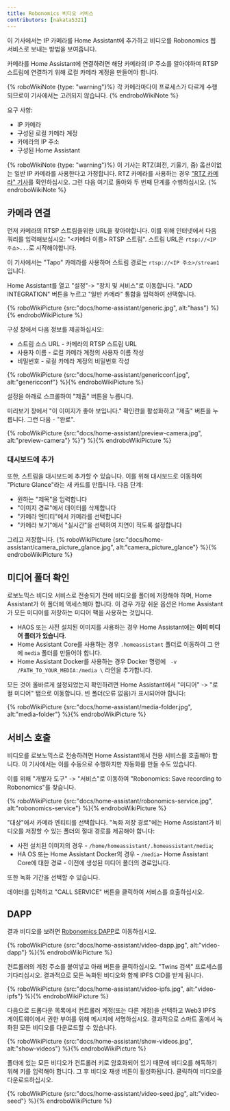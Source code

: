 ```yaml
---
title: Robonomics 비디오 서비스
contributors: [nakata5321]
---
```


이 기사에서는 IP 카메라를 Home Assistant에 추가하고 비디오를 Robonomics 웹 서비스로 보내는 방법을 보여줍니다.

카메라를 Home Assistant에 연결하려면 해당 카메라의 IP 주소를 알아야하며 RTSP 스트림에 연결하기 위해 로컬 카메라 계정을 만들어야 합니다.

{% roboWikiNote {type: "warning"}%} 각 카메라마다이 프로세스가 다르게 수행되므로이 기사에서는 고려되지 않습니다.
{% endroboWikiNote %}

요구 사항:
- IP 카메라
- 구성된 로컬 카메라 계정
- 카메라의 IP 주소
- 구성된 Home Assistant

{% roboWikiNote {type: "warning"}%} 이 기사는 RTZ(회전, 기울기, 줌) 옵션이없는 일반 IP 카메라를 사용한다고 가정합니다. RTZ 카메라를 사용하는 경우 ["RTZ 카메라" 기사](/docs/ptz-camera)를 확인하십시오. 그런 다음 여기로 돌아와 두 번째 단계를 수행하십시오. {% endroboWikiNote %}

## 카메라 연결

먼저 카메라의 RTSP 스트림을위한 URL을 찾아야합니다.
이를 위해 인터넷에서 다음 쿼리를 입력해보십시오: "<카메라 이름> RTSP 스트림".
스트림 URL은 `rtsp://<IP 주소>...`로 시작해야합니다.

이 기사에서는 "Tapo" 카메라를 사용하며 스트림 경로는 `rtsp://<IP 주소>/stream1`입니다.

Home Assistant를 열고 "설정"-> "장치 및 서비스"로 이동합니다. "ADD INTEGRATION" 버튼을 누르고
"일반 카메라" 통합을 입력하여 선택합니다.

{% roboWikiPicture {src:"docs/home-assistant/generic.jpg", alt:"hass"} %}{% endroboWikiPicture %}

구성 창에서 다음 정보를 제공하십시오:
- 스트림 소스 URL - 카메라의 RTSP 스트림 URL
- 사용자 이름 - 로컬 카메라 계정의 사용자 이름 작성
- 비밀번호 - 로컬 카메라 계정의 비밀번호 작성

{% roboWikiPicture {src:"docs/home-assistant/genericconf.jpg", alt:"genericconf"} %}{% endroboWikiPicture %}

설정을 아래로 스크롤하여 "제출" 버튼을 누릅니다.

미리보기 창에서 "이 이미지가 좋아 보입니다." 확인란을 활성화하고 "제출" 버튼을 누릅니다. 그런 다음 - "완료".

{% roboWikiPicture {src:"docs/home-assistant/preview-camera.jpg", alt:"preview-camera"} %}"} %}{% endroboWikiPicture %}

### 대시보드에 추가

또한, 스트림을 대시보드에 추가할 수 있습니다. 이를 위해 대시보드로 이동하여 "Picture Glance"라는 새 카드를 만듭니다.
다음 단계:
- 원하는 "제목"을 입력합니다
- "이미지 경로"에서 데이터를 삭제합니다
- "카메라 엔티티"에서 카메라를 선택합니다
- "카메라 보기"에서 "실시간"을 선택하여 지연이 적도록 설정합니다

그리고 저장합니다.
{% roboWikiPicture {src:"docs/home-assistant/camera_picture_glance.jpg", alt:"camera_picture_glance"} %}{% endroboWikiPicture %}


## 미디어 폴더 확인

로보노믹스 비디오 서비스로 전송되기 전에 비디오를 폴더에 저장해야 하며, Home Assistant가 이 폴더에 액세스해야 합니다.
이 경우 가장 쉬운 옵션은 Home Assistant가 모든 미디어를 저장하는 미디어 팩을 사용하는 것입니다.

- HAOS 또는 사전 설치된 이미지를 사용하는 경우 Home Assistant에는 **이미 미디어 폴더가 있습니다**.
- Home Assistant Core를 사용하는 경우 `.homeassistant` 폴더로 이동하여 그 안에 `media` 폴더를 만들어야 합니다.
- Home Assistant Docker를 사용하는 경우 Docker 명령에 ` -v /PATH_TO_YOUR_MEDIA:/media \` 라인을 추가합니다.

모든 것이 올바르게 설정되었는지 확인하려면 Home Assistant에서 "미디어" -> "로컬 미디어" 탭으로 이동합니다.
빈 폴더(오류 없음)가 표시되어야 합니다:

{% roboWikiPicture {src:"docs/home-assistant/media-folder.jpg", alt:"media-folder"} %}{% endroboWikiPicture %}

## 서비스 호출

비디오를 로보노믹스로 전송하려면 Home Assistant에서 전용 서비스를 호출해야 합니다.
이 기사에서는 이를 수동으로 수행하지만 자동화를 만들 수도 있습니다.

이를 위해 "개발자 도구" -> "서비스"로 이동하여 "Robonomics: Save recording to Robonomics"를 찾습니다.

{% roboWikiPicture {src:"docs/home-assistant/robonomics-service.jpg", alt:"robonomics-service"} %}{% endroboWikiPicture %}

"대상"에서 카메라 엔티티를 선택합니다.
"녹화 저장 경로"에는 Home Assistant가 비디오를 저장할 수 있는 폴더의 절대 경로를 제공해야 합니다:
- 사전 설치된 이미지의 경우 - `/home/homeassistant/.homeassistant/media`;
- HA OS 또는 Home Assistant Docker의 경우 - `/media`- Home Assistant Core에 대한 경로 - 이전에 생성된 미디어 폴더의 경로입니다.

또한 녹화 기간을 선택할 수 있습니다.

데이터를 입력하고 "CALL SERVICE" 버튼을 클릭하여 서비스를 호출하십시오.

## DAPP

결과 비디오를 보려면 [Robonomics DAPP](https://vol4tim.github.io/videostream/)로 이동하십시오.

{% roboWikiPicture {src:"docs/home-assistant/video-dapp.jpg", alt:"video-dapp"} %}{% endroboWikiPicture %}

컨트롤러의 계정 주소를 붙여넣고 아래 버튼을 클릭하십시오. "Twins 검색" 프로세스를 기다리십시오.
결과적으로 모든 녹화된 비디오와 함께 IPFS CID를 받게 됩니다.

{% roboWikiPicture {src:"docs/home-assistant/video-ipfs.jpg", alt:"video-ipfs"} %}{% endroboWikiPicture %}

다음으로 드롭다운 목록에서 컨트롤러 계정(또는 다른 계정)을 선택하고 Web3 IPFS 게이트웨이에서 권한 부여를 위해 메시지에 서명하십시오.
결과적으로 스마트 홈에서 녹화된 모든 비디오를 다운로드할 수 있습니다.

{% roboWikiPicture {src:"docs/home-assistant/show-videos.jpg", alt:"show-videos"} %}{% endroboWikiPicture %}

폴더에 있는 모든 비디오가 컨트롤러 키로 암호화되어 있기 때문에 비디오를 해독하기 위해 키를 입력해야 합니다.
그 후 비디오 재생 버튼이 활성화됩니다. 클릭하여 비디오를 다운로드하십시오.

{% roboWikiPicture {src:"docs/home-assistant/video-seed.jpg", alt:"video-seed"} %}{% endroboWikiPicture %}